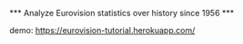 *** Analyze Eurovision statistics over history since 1956 ***

demo: https://eurovision-tutorial.herokuapp.com/

